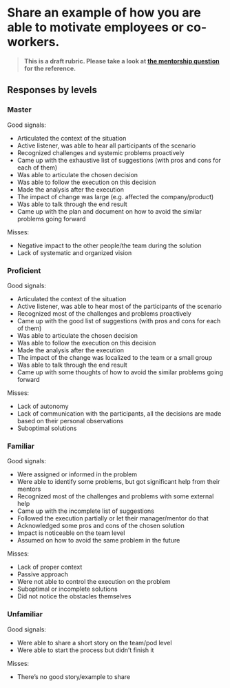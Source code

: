 # Share an example of how you are able to motivate employees or co-workers.

> **This is a draft rubric. Please take a look at [the mentorship question](mentorship.md) for the reference.**

## Responses by levels

### Master

Good signals:

* Articulated the context of the situation
* Active listener, was able to hear all participants of the scenario
* Recognized challenges and systemic problems proactively
* Came up with the exhaustive list of suggestions (with pros and cons for each of them)
* Was able to articulate the chosen decision
* Was able to follow the execution on this decision
* Made the analysis after the execution
* The impact of change was large (e.g. affected the company/product)
* Was able to talk through the end result
* Came up with the plan and document on how to avoid the similar problems going forward

Misses:

* Negative impact to the other people/the team during the solution
* Lack of systematic and organized vision

### Proficient

Good signals:

* Articulated the context of the situation
* Active listener, was able to hear most of the participants of the scenario
* Recognized most of the challenges and problems proactively
* Came up with the good list of suggestions (with pros and cons for each of them)
* Was able to articulate the chosen decision
* Was able to follow the execution on this decision
* Made the analysis after the execution
* The impact of the change was localized to the team or a small group
* Was able to talk through the end result
* Came up with some thoughts of how to avoid the similar problems going forward

Misses:

* Lack of autonomy
* Lack of communication with the participants, all the decisions are made based on their personal observations
* Suboptimal solutions

### Familiar

Good signals:

* Were assigned or informed in the problem
* Were able to identify some problems, but got significant help from their mentors
* Recognized most of the challenges and problems with some external help
* Came up with the incomplete list of suggestions
* Followed the execution partially or let their manager/mentor do that
* Acknowledged some pros and cons of the chosen solution
* Impact is noticeable on the team level
* Assumed on how to avoid the same problem in the future

Misses:

* Lack of proper context
* Passive approach
* Were not able to control the execution on the problem
* Suboptimal or incomplete solutions
* Did not notice the obstacles themselves

### Unfamiliar

Good signals:

* Were able to share a short story on the team/pod level
* Were able to start the process but didn’t finish it

Misses:
* There’s no good story/example to share
